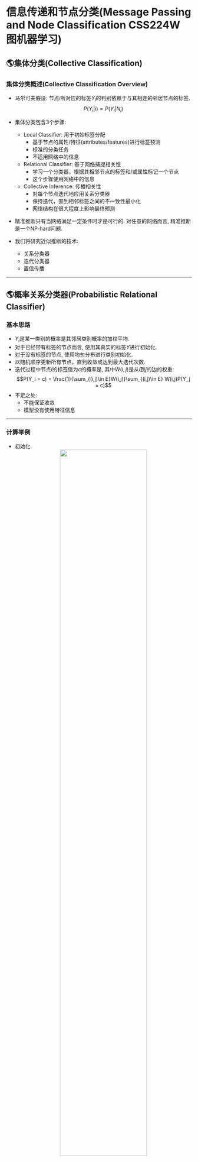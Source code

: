 # 信息传递和节点分类(Message Passing and Node Classification CSS224W 图机器学习)
## 🌎集体分类(Collective Classification)
### 集体分类概述(Collective Classification Overview)
+ 马尔可夫假设: 节点$i$所对应的标签$Y_i$的判别依赖于与其相连的邻居节点的标签.
$$P(Y_i|i) = P(Y_i|N_i)$$
+ 集体分类包含3个步骤:
   + Local Classifier: 用于初始标签分配
      + 基于节点的属性/特征(attributes/features)进行标签预测
      + 标准的分类任务
      + 不适用网络中的信息
   + Relational Classifier: 基于网络捕捉相关性
      + 学习一个分类器，根据其相邻节点的标签和/或属性标记一个节点
      + 这个步骤使用网络中的信息
   + Collective Inference: 传播相关性
      + 对每个节点迭代地应用关系分类器
      + 保持迭代，直到相邻标签之间的不一致性最小化
      + 网络结构在很大程度上影响最终预测

+ 精准推断只有当网络满足一定条件时才是可行的. 对任意的网络而言, 精准推断是一个NP-hard问题.
+ 我们将研究近似推断的技术:
   + 关系分类器
   + 迭代分类器
   + 置信传播

---

## 🌎概率关系分类器(Probabilistic Relational Classifier)
### 基本思路
+ $Y_i$是某一类别的概率是其邻居类别概率的加权平均.
+ 对于已经带有标签的节点而言, 使用其真实的标签$Y$进行初始化.
+ 对于没有标签的节点, 使用均匀分布进行类别初始化.
+ 以随机顺序更新所有节点，直到收敛或达到最大迭代次数.
+ 迭代过程中节点$i$的标签值为$c$的概率是, 其中$W(i,j)$是从$i$到$j$的边的权重:
$$P(Y_i = c) = \frac{1}{\sum_{(i,j)\in E}W(i,j)}\sum_{(i,j)\in E} W(i,j)P(Y_j = c)$$
+ 不足之处:
   + 不能保证收敛
   + 模型没有使用特征信息

---

### 计算举例
+ 初始化
   <div align=center>
       <img src=1.png width=70%/>
   </div>
+ 单次迭代中节点取值的概率变化
   <div align=center>
       <img src=2.png width=70%/>
   </div>
+ 一次迭代后
   <div align=center>
       <img src=3.png width=70%/>
   </div>
+ 四次迭代后
   <div align=center>
       <img src=4.png width=70%/>
   </div>
+ 迭代结果
   <div align=center>
       <img src=5.png width=70%/>
   </div>

---

## 🌎迭代分类(Iterative Classification)
+ 迭代分类的主要思想: 根据<font color=lightgreen>节点$i$的属性</font>和<font color=lightgreen>相邻节点$N_i$的标签</font>对节点进行分类.
   + 对每一个节点$i$创建一个向量$a_i$
   + 使用$a_i$进行分类器的训练
   + 节点可能会有不同数量的邻居, 所以我们可以通过计数, 模式, 比例, 均值等等来进行聚合.

### 迭代分类器的基本架构
+ 基础步(Bootstrap phase):
   + 根据节点自身性质,将每个节点$i$转换为一个扁平向量$a_i$
   + 使用局部分类器$f(a_i)$(比如SVM, kNN,...)来计算最好的节点标签$Y_i$
+ 迭代步(Iteration phase):  
   + 对每个节点$i$重复下述步骤:
      + 更新向量$a_i$
      + 通过$f(a_i)$更新标签$Y_i$
   + 保持迭代，直到类标签稳定或达到最大迭代次数
+ 需要注意的是, 基于迭代的分类方法依然是不能保证结果收敛

---

### 举例: 网页分类
+ 使用$one-hot$模型将网页节点表示成一个扁平向量
+ 基础: 训练一个分类器(比如k-NN)进行基于$one-hot$的网页分类.此时不考虑网络中邻居节点所给予的信息.
   <div align=center>
       <img src=6.png width=70%/>
   </div>
+ 新增网络信息, 每个节点维护一个邻居标签的向量:
$$(I_A,I_B,O_A,O_B). I = In, O = Out$$
+ 如果有一个或者多个标签为$A$的节点指向当前节点, 则当前节点的$I_A = 1$
+ 如果当前节点指向的页面其标签为$A$, 则当前节点的$O_A = 1$
   <div align=center>
       <img src=7.png width=70%/>
   </div>
---
+ 训练集操作(Train): 在训练集上训练两个分类器:
   + 基于词向量的
   + 基于词向量和节点连接信息的
   <div align=center>
       <img src=8.png width=70%/>
   </div>

+ 测试集操作: 
   + 使用训练好的词向量分类器对测试集进行基本的分类(Bootstrap)
   <div align=center>
       <img src=9.png width=70%/>
   </div>
   <div align=center>
       <img src=10.png width=70%/>
   </div>
   
   + 为所有的节点更新邻居节点向量(Iterate-Update relational features)
   <div align=center>
       <img src=11.png width=70%/>
   </div>

   + 对所有节点进行重新分类(Iterate-Classify)
   <div align=center>
       <img src=12.png width=70%/>
   </div>
   <div align=center>
       <img src=13.png width=70%/>
   </div>

   + 一直迭代, 直到达到最大的迭代次数或收敛

---

## 🌎迭代分类框架的应用: 虚假评论检测(Applicaion of iterative classification framework: fake review detection)
### REV2 解决方案框架
+ 基本思路: 用户, 产品和评分有内在的质量得分(Quality scores)
   + 用户有<font color=lightgreen>公平分数(Fairness scores)</font>
   + 产品有<font color=lightgreen>优度分数(Goodness scores)</font>
   + 评分有<font color=lightgreen>可靠性得分(Reliability scores)</font>

+ 所有的这些变量都是未知的,需要迭代地计算得出
   <div align=center>
       <img src=14.png width=30%/>
   </div>

### 各项分数的算数表达
+ <font color=lightblue>固定产品优度和评价的可靠性</font>, 用户的公平度计算为:
$$F(u) = \frac{\sum_{(u,p)\in Out(u)}R(u,p)}{|Out(u)|}$$

+ <font color=lightblue>固定用户公平性和评价的可靠性</font>, 产品的优度计算为:
$$G(p) = \frac{\sum_{(u,p)\in In(p)}R(u,p)\cdot score(u,p)}{|In(p)|}$$

+ <font color=lightblue>固定产品优度和用户公平性</font>,用户评价的可靠性计算为:
$$R(u,p) = \frac{1}{\gamma_1 + \gamma_2}(\gamma_1 \cdot F(u) + \gamma_2 \cdot (1 - \frac{|score(u,p) - G(p)|}{2}))$$

### 计算举例
+ 初始化到最佳得分
   <div align=center>
       <img src=15.png width=50%/>
   </div>

+ 更新产品优度, 第一次迭代
   <div align=center>
       <img src=16.png width=50%/>
   </div>

+ 更新评分可靠性, 第一次迭代
   <div align=center>
       <img src=17.png width=50%/>
   </div>

+ 更新用户公平性, 第一次迭代
   <div align=center>
       <img src=18.png width=50%/>
   </div>

+ 迭代至收敛
   <div align=center>
       <img src=19.png width=50%/>
   </div>